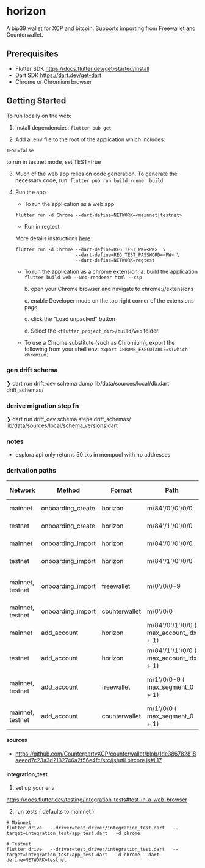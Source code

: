 # horizon

A bip39 wallet for XCP and bitcoin. Supports importing from Freewallet and Counterwallet.

## Prerequisites

- Flutter SDK https://docs.flutter.dev/get-started/install
- Dart SDK https://dart.dev/get-dart
- Chrome or Chromium browser

## Getting Started

To run locally on the web:

1. Install dependencies:
   `flutter pub get`

2. Add a .env file to the root of the application which includes:

```
TEST=false
```

to run in testnet mode, set TEST=true

3. Much of the web app relies on code generation. To generate the necessary code, run:
   `flutter pub run build_runner build`

4. Run the app

   - To run the application as a web app

   ```
   flutter run -d Chrome --dart-define=NETWORK=<mainnet|testnet>
   ```

   - Run in regtest

   More details instructions [here](./regtest.md)

   ```
   flutter run -d Chrome --dart-define=REG_TEST_PK=<PK>  \
                         --dart-define=REG_TEST_PASSWORD=<PW> \
                         --dart-define=NETWORK=regtest
   ```

   - To run the application as a chrome extension:
     a. build the application
     `flutter build web --web-renderer html --csp`

     b. open your Chrome browser and navigate to chrome://extensions

     c. enable Developer mode on the top right corner of the extensions page

     d. click the "Load unpacked" button

     e. Select the `<flutter_project_dir>/build/web` folder.

   - To use a Chrome substitute (such as Chromium), export the following from your shell env:
     `export CHROME_EXECUTABLE=$(which chromium)`

### gen drift schema

❯ dart run drift_dev schema dump lib/data/sources/local/db.dart drift_schemas/

### derive migration step fn

❯ dart run drift_dev schema steps drift_schemas/ lib/data/sources/local/schema_versions.dart

### notes

- esplora api only returns 50 txs in mempool with no addresses

### derivation paths

| Network          | Method            | Format        | Path                                   | Address Type         |
| ---------------- | ----------------- | ------------- | -------------------------------------- | -------------------- |
| mainnet          | onboarding_create | horizon       | m/84'/0'/0'/0/0                        | 1 bech32             |
| testnet          | onboarding_create | horizon       | m/84'/1'/0'/0/0                        | 1 bech32             |
| mainnet          | onboarding_import | horizon       | m/84'/0'/0'/0/0                        | 1 bech32             |
| testnet          | onboarding_import | horizon       | m/84'/1'/0'/0/0                        | 1 bech32             |
| mainnet, testnet | onboarding_import | freewallet    | m/0'/0/0-9                             | 10 bech32, 10 legacy |
| mainnet, testnet | onboarding_import | counterwallet | m/0'/0/0                               | 1 legacy             |
| mainnet          | add_account       | horizon       | m/84'/0'/1'/0/0 ( max_account_idx + 1) | 1 bech32             |
| testnet          | add_account       | horizon       | m/84'/1'/1'/0/0 ( max_account_idx + 1) | 1 bech32             |
| mainnet, testnet | add_account       | freewallet    | m/1'/0/0-9 ( max_segment_0 + 1)        | 10 bech32, 10 legacy |
| mainnet, testnet | add_account       | counterwallet | m/1'/0/0 ( max_segment_0 + 1)          | 1 legacy             |

#### sources

- https://github.com/CounterpartyXCP/counterwallet/blob/1de386782818aeecd7c23a3d2132746a2f56e4fc/src/js/util.bitcore.js#L17

#### integration_test

1. set up your env

https://docs.flutter.dev/testing/integration-tests#test-in-a-web-browser

2. run tests ( defaults to mainnet )

```
# Mainnet
flutter drive   --driver=test_driver/integration_test.dart   --target=integration_test/app_test.dart   -d chrome

# Testnet
flutter drive   --driver=test_driver/integration_test.dart   --target=integration_test/app_test.dart   -d chrome --dart-define=NETWORK=testnet

```
